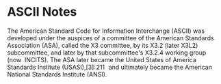 # ASCII Notes

The American Standard Code for Information 
Interchange (ASCII) was developed under the 
auspices of a committee of the American Standards 
Association (ASA), called the X3 committee, by 
its X3.2 (later X3L2) subcommittee, and later by 
that subcommittee's X3.2.4 working group (now 
INCITS). The ASA later became the United States 
of America Standards Institute (USASI),[3]: 211  
and ultimately became the American National 
Standards Institute (ANSI).
